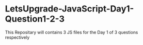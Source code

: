 # LetsUpgrade-JavaScript-Day1-Question1-2-3

This Repositary will contains 3 JS files for the Day 1 of 3 questions respectively
